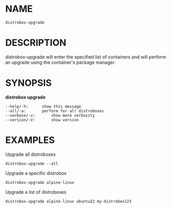 <!-- markdownlint-disable MD010 MD036 -->
# NAME

	distrobox-upgrade

# DESCRIPTION

distrobox-upgrade will enter the specified list of containers and will perform
an upgrade using the container's package manager.

# SYNOPSIS

**distrobox upgrade**

	--help/-h:		show this message
	--all/-a:		perform for all distroboxes
	--verbose/-v:		show more verbosity
	--version/-V:		show version

# EXAMPLES

Upgrade all distroboxes

	distrobox-upgrade --all

Upgrade a specific distrobox

	distrobox-upgrade alpine-linux 

Upgrade a list of distroboxes

	distrobox-upgrade alpine-linux ubuntu22 my-distrobox123

